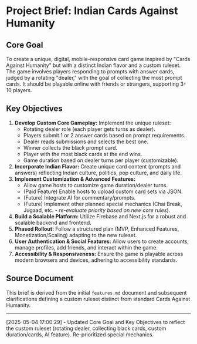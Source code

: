 # Project Brief: Indian Cards Against Humanity

## Core Goal

To create a unique, digital, mobile-responsive card game inspired by "Cards Against Humanity" but with a distinct Indian flavor and a custom ruleset. The game involves players responding to prompts with answer cards, judged by a rotating "dealer," with the goal of collecting the most prompt cards. It should be playable online with friends or strangers, supporting 3-10 players.

## Key Objectives

1.  **Develop Custom Core Gameplay:** Implement the unique ruleset:
    - Rotating dealer role (each player gets turns as dealer).
    - Players submit 1 or 2 answer cards based on prompt requirements.
    - Dealer reads submissions and selects the best one.
    - Winner collects the black prompt card.
    - Player with the most black cards at the end wins.
    - Game duration based on dealer turns per player (customizable).
2.  **Incorporate Indian Flavor:** Create unique card content (prompts and answers) reflecting Indian culture, politics, pop culture, and daily life.
3.  **Implement Customization & Advanced Features:**
    - Allow game hosts to customize game duration/dealer turns.
    - (Paid Feature) Enable hosts to upload custom card sets via JSON.
    - (Future) Integrate AI for commentary/prompts.
    - (Future) Implement other planned special mechanics (Chai Break, Jugaad, etc. - _re-evaluate priority based on new core rules_).
4.  **Build a Scalable Platform:** Utilize Firebase and Next.js for a robust and scalable backend and frontend.
5.  **Phased Rollout:** Follow a structured plan (MVP, Enhanced Features, Monetization/Scaling) adapting to the new ruleset.
6.  **User Authentication & Social Features:** Allow users to create accounts, manage profiles, add friends, and interact within the game.
7.  **Accessibility & Responsiveness:** Ensure the game is playable across modern browsers and devices, adhering to accessibility standards.

## Source Document

This brief is derived from the initial `features.md` document and subsequent clarifications defining a custom ruleset distinct from standard Cards Against Humanity.

---

[2025-05-04 17:00:29] - Updated Core Goal and Key Objectives to reflect the custom ruleset (rotating dealer, collecting black cards, custom duration/cards, AI feature). Re-prioritized special mechanics.
